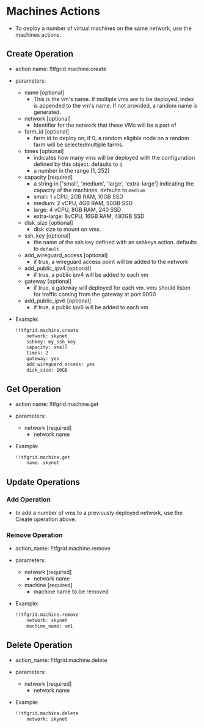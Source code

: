 # Machines Actions

- To deploy a number of virtual machines on the same network, use the machines actions.

## Create Operation

- action name: !!tfgrid.machine.create
- parameters:
  - name [optional]
    - This is the vm's name. If multiple vms are to be deployed, index is appended to the vm's name. If not provided, a random name is generated.
  - network [optional]
    - Identifier for the network that these VMs will be a part of
  - farm_id [optional]
    - farm id to deploy on, if 0, a random eligible node on a random farm will be selectedmultiple farms.
  - times [optional]
    - indicates how many vms will be deployed with the configuration defined by this object. defaults to `1`
    - a number in the range [1, 252]
  - capacity [required]
    - a string in ['small', 'medium', 'large', 'extra-large'] indicating the capacity of the machines. defaults to `medium`
    - small: 1 vCPU, 2GB RAM, 10GB SSD
    - medium: 2 vCPU, 4GB RAM, 50GB SSD
    - large: 4 vCPU, 8GB RAM, 240 SSD
    - extra-large: 8vCPU, 16GB RAM, 480GB SSD
  - disk_size [optional]
    - disk size to mount on vms.
  - ssh_key [optional]
    - the name of the ssh key defined with an sshkeys action. defaults to `default`
  - add_wireguard_access [optional]
    - if true, a wireguard access point will be added to the network
  - add_public_ipv4 [optional]
    - if true, a public ipv4 will be added to each vm
  - gateway [optional]
    - if true, a gateway will deployed for each vm. vms should listen for traffic coming from the gateway at port 9000
  - add_public_ipv6 [optional]
    - if true, a public ipv6 will be added to each vm

- Example:
  
  ```md
  !!tfgrid.machine.create
      network: skynet
      sshkey: my_ssh_key
      capacity: small
      times: 2
      gateway: yes
      add_wireguard_access: yes
      disk_size: 10GB
  ```

## Get Operation

- action name: !!tfgrid.machine.get
- parameters:
  - network [required]
    - network name

- Example:
  
  ```md
  !!tfgrid.machine.get
      name: skynet
  ```

## Update Operations

### Add Operation

- to add a number of vms to a previously deployed network, use the Create operation above.

### Remove Operation

- action_name: !!tfgrid.machine.remove
- parameters:
  - network [required]
    - network name
  - machine [required]
    - machine name to be removed

- Example:
  
  ```md
  !!tfgrid.machine.remove
      network: skynet
      machine_name: vm1
  ```

## Delete Operation

- action_name: !!tfgrid.machine.delete
- parameters:
  - network [required]
    - network name

- Example:
  
  ```md
  !!tfgrid.machine.delete
      network: skynet
  ```
